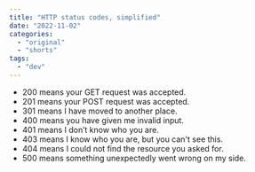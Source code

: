 ```yaml
---
title: "HTTP status codes, simplified"
date: "2022-11-02"
categories:
  - "original"
  - "shorts"
tags:
  - "dev"
---
```


* 200 means your GET request was accepted.
* 201 means your POST request was accepted.
* 301 means I have moved to another place.
* 400 means you have given me invalid input.
* 401 means I don’t know who you are.
* 403 means I know who you are, but you can't see this.
* 404 means I could not find the resource you asked for.
* 500 means something unexpectedly went wrong on my side.